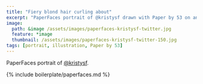 ```yaml
---
title: "Fiery blond hair curling about"
excerpt: "PaperFaces portrait of @kristysf drawn with Paper by 53 on an iPad."
image: 
  path: &image /assets/images/paperfaces-kristysf-twitter.jpg 
  feature: *image
  thumbnail: /assets/images/paperfaces-kristysf-twitter-150.jpg
tags: [portrait, illustration, Paper by 53]
---
```


PaperFaces portrait of [@kristysf](https://twitter.com/kristysf).

{% include boilerplate/paperfaces.md %}
